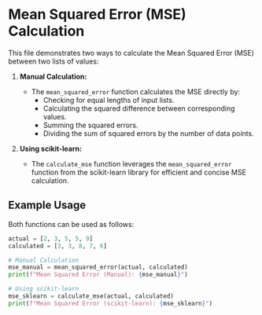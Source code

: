 # Mean Squared Error (MSE) Calculation

This file demonstrates two ways to calculate the Mean Squared Error (MSE) between two lists of values:

1. **Manual Calculation:** 
   - The `mean_squared_error` function calculates the MSE directly by:
     - Checking for equal lengths of input lists.
     - Calculating the squared difference between corresponding values.
     - Summing the squared errors.
     - Dividing the sum of squared errors by the number of data points.

2. **Using scikit-learn:**
   - The `calculate_mse` function leverages the `mean_squared_error` function from the scikit-learn library for efficient and concise MSE calculation.

## Example Usage

Both functions can be used as follows:

```python
actual = [2, 3, 5, 5, 9]
calculated = [3, 3, 8, 7, 6]

# Manual Calculation
mse_manual = mean_squared_error(actual, calculated) 
print(f"Mean Squared Error (Manual): {mse_manual}")

# Using scikit-learn
mse_sklearn = calculate_mse(actual, calculated)
print(f"Mean Squared Error (scikit-learn): {mse_sklearn}")
